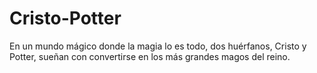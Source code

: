 # Cristo-Potter
En un mundo mágico donde la magia lo es todo, dos huérfanos, Cristo y Potter, sueñan con convertirse en los más grandes magos del reino. 
